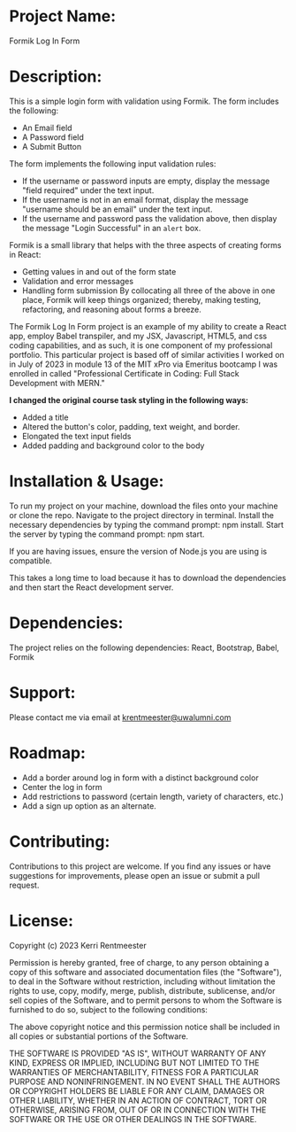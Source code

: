 # **Project Name**:  

Formik Log In Form

# **Description**: 

This is a simple login form with validation using Formik. The form includes the following: 
- An Email field
- A Password field
- A Submit Button

The form implements the following input validation rules:
- If the username or password inputs are empty, display the message "field required" under the text input.
- If the username is not in an email format, display the message "username should be an email" under the text input.
- If the username and password pass the validation above, then display the message "Login Successful" in an `alert` box.

Formik is a small library that helps with the three aspects of creating forms in React:
- Getting values in and out of the form state
- Validation and error messages
- Handling form submission
By collocating all three of the above in one place, Formik will keep things organized; thereby, making testing, refactoring, and reasoning about forms a breeze.

The Formik Log In Form project is an example of my ability to create a React app, employ Babel transpiler, and my JSX, Javascript, HTML5, and css coding capabilities, and as such, it is one component of my professional portfolio. This particular project is based off of similar activities I worked on in July of 2023 in module 13 of the MIT xPro via Emeritus bootcamp I was enrolled in called "Professional Certificate in Coding: Full Stack Development with MERN."

**I changed the original course task styling in the following ways:**
* Added a title
* Altered the button's color, padding, text weight, and border.
* Elongated the text input fields
* Added padding and background color to the body

# **Installation & Usage**: 

To run my project on your machine, download the files onto your machine or clone the repo. Navigate to the project directory in terminal. Install the necessary dependencies by typing the command prompt: npm install. Start the server by typing the command prompt: npm start.

If you are having issues, ensure the version of Node.js you are using is compatible.

This takes a long time to load because it has to download the dependencies and then start the React development server.

# **Dependencies**: 

The project relies on the following dependencies: React, Bootstrap, Babel, Formik

# **Support**: 

Please contact me via email at krentmeester@uwalumni.com

# **Roadmap**: 

* Add a border around log in form with a distinct background color
* Center the log in form
* Add restrictions to password (certain length, variety of characters, etc.)
* Add a sign up option as an alternate.

# **Contributing**: 

Contributions to this project are welcome. If you find any issues or have suggestions for improvements, please open an issue or submit a pull request.

# **License**: 

Copyright (c) 2023 Kerri Rentmeester

Permission is hereby granted, free of charge, to any person obtaining a copy
of this software and associated documentation files (the "Software"), to deal
in the Software without restriction, including without limitation the rights
to use, copy, modify, merge, publish, distribute, sublicense, and/or sell
copies of the Software, and to permit persons to whom the Software is
furnished to do so, subject to the following conditions:

The above copyright notice and this permission notice shall be included in all
copies or substantial portions of the Software.

THE SOFTWARE IS PROVIDED "AS IS", WITHOUT WARRANTY OF ANY KIND, EXPRESS OR
IMPLIED, INCLUDING BUT NOT LIMITED TO THE WARRANTIES OF MERCHANTABILITY,
FITNESS FOR A PARTICULAR PURPOSE AND NONINFRINGEMENT. IN NO EVENT SHALL THE
AUTHORS OR COPYRIGHT HOLDERS BE LIABLE FOR ANY CLAIM, DAMAGES OR OTHER
LIABILITY, WHETHER IN AN ACTION OF CONTRACT, TORT OR OTHERWISE, ARISING FROM,
OUT OF OR IN CONNECTION WITH THE SOFTWARE OR THE USE OR OTHER DEALINGS IN THE
SOFTWARE.
